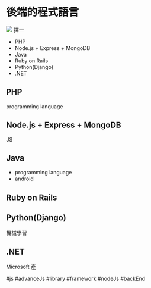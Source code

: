 # 後端的程式語言
![](https://i.imgur.com/RMc7N0Q.png)
擇一
- PHP
- Node.js + Express + MongoDB
- Java
- Ruby on Rails
- Python(Django)
- .NET

## PHP
programming language
## Node.js + Express + MongoDB
JS
## Java
- programming language
- android
## Ruby on Rails
## Python(Django)
機械學習
## .NET
Microsoft 產

#js #advanceJs #library #framework #nodeJs #backEnd